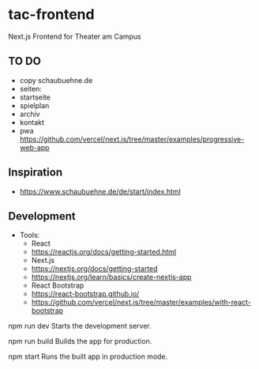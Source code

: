 # tac-frontend
Next.js Frontend for Theater am Campus

## TO DO
- copy schaubuehne.de
- seiten:
 - startseite
 - spielplan
 - archiv
 - kontakt
- pwa https://github.com/vercel/next.js/tree/master/examples/progressive-web-app

## Inspiration
- https://www.schaubuehne.de/de/start/index.html

## Development
- Tools:
  - React
   - https://reactjs.org/docs/getting-started.html
  - Next.js
   - https://nextjs.org/docs/getting-started
   - https://nextjs.org/learn/basics/create-nextjs-app
  - React Bootstrap
   - https://react-bootstrap.github.io/
   - https://github.com/vercel/next.js/tree/master/examples/with-react-bootstrap

npm run dev
Starts the development server.

npm run build
Builds the app for production.

npm start
Runs the built app in production mode.
